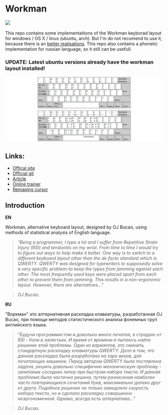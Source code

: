 # Workman #

<img src="http://www.workmanlayout.com/blog/wp-content/uploads/2012/11/copy-g49133.png"/>

This repo contains some implementaitions of the Workman keyborad layout for windows / OS X / linux (ubuntu, arch).
But I'm do not recomend to use it, because there is an [better realisations](https://github.com/deekayen/workman).
This repo also contains a phonetic implementation for russian language, so it still can be usefull.

### UPDATE: Latest ubuntu versions already have the workman layout installed! ###

<img src="https://github.com/peko/workman/blob/master/doc/workman_us.png"/>

<img src="https://github.com/peko/workman/blob/master/doc/workman_ru.png"/>

## Links: ##

 * [Offical site](http://www.workmanlayout.com/)
 * [Official git](https://github.com/deekayen/workman)
 * [Article](http://viralintrospection.wordpress.com/2010/09/06/a-different-philosophy-in-designing-keyboard-layouts/)
 * [Online trainer](http://klava.org/#eng_basic)
 * [Remaping cursor](http://superuser.com/questions/96299/mapping-superhjkl-to-arrow-keys-under-x)

## Introduction ##

**EN** 

Workman, alternative keyboard layout, designed by OJ Bucao, using methods of statistical analysis of English language.
 
> *"Being a programmer, I type a lot and I suffer from Repetitive Strain Injury (RSI) and tendonitis on my wrist. From time to time I would try to figure out ways to help make it better. One way is to switch to a different keyboard layout other than the de facto standard which is QWERTY. QWERTY was designed for typewriters to supposedly solve a very specific problem–to keep the types from jamming against each other. The most frequently used keys were placed apart from each other to prevent them from jamming. This results in a non-ergonomic layout. However, there are alternatives..."* 

> *OJ Bucao.*

**RU** 

"Воркман" это алтернативная раскладка клавиатуры, разработанная OJ Bucao,
при помощи методов статистического анализа фонемных груп английского языка.

> *"Будучи программистом и довольно много печатая, я страдаю от RSI - боли в запястьях. И время от времени я пытаюсь найти решение этой проблемы. Один из вариантов, это сменить стандартную раскладку клавиатуры QWERTY. Дело в том, что данная раскладка была разработана на заре веков, для печатающих машинок. Перед автором QWERTY была поставлена задача, решить довольно специфичню механическую проблему - залипание соседних литер при быстром наборе текста. И данная проблема была частично решена, путем разнесения наиболее часто повторяющихся сочетаний букв, максимально далеко друг от друга. Подобное решение не только замедлило скорость набора текста, но и сделало раскладку совершенно неэргономичной. Однако, всегда есть алтернатива..."*

> *OJ Bucao.*
